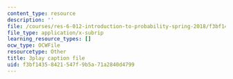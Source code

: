 ```yaml
---
content_type: resource
description: ''
file: /courses/res-6-012-introduction-to-probability-spring-2018/f3bf14358421547f9b5a71a2840d4799_eFDU7t6Jxzc.vtt
file_type: application/x-subrip
learning_resource_types: []
ocw_type: OCWFile
resourcetype: Other
title: 3play caption file
uid: f3bf1435-8421-547f-9b5a-71a2840d4799
---
```


